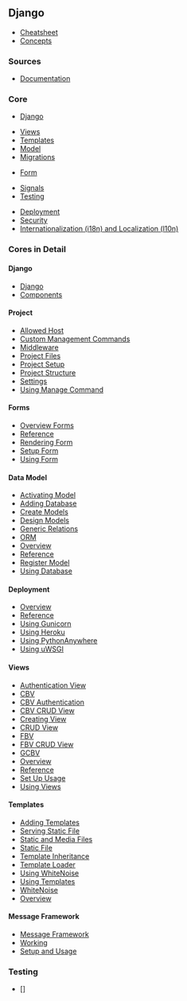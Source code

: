 ## Django

- [Cheatsheet](lessons/cheatsheet/readme.md)
- [Concepts](lessons/concepts/readme.md)

### Sources
- [Documentation](https://docs.djangoproject.com/en/5.2/)


### Core

- [Django](lessons/django/overview.md) 
<!-- - [Project Setup](lessons/project/project_setup.md) -->
<!-- - [Settings](lessons/settings/readme.md) -->
<!-- - [URL Dispatcher](lessons/url_dispatcher/readme.md) -->
- [Views](lessons/views/reference.md)
- [Templates](lessons/templates/readme.md)
- [Model](lessons/data_model/reference.md)
- [Migrations](lessons/migrations/overview.md)
<!-- - [Admin Interface](lessons/admin_interface/readme.md) -->
- [Form](lessons/forms/reference.md)
<!-- - [ORM](lessons/orm/readme.md) -->
<!-- - [Authentication and Authorization](lessons/authentication_and_authorization/readme.md) -->
<!-- - [Sessions and Cookies](lessons/sessions_and_cookies/readme.md) -->
<!-- - [Middleware](lessons/middleware/readme.md) -->
- [Signals](lessons/signals/readme.md)
- [Testing](lessons/testing/reference.md)
<!-- - [Static and Media Files](lessons/static_and_media_files/readme.md) -->
- [Deployment](lessons/deployment/reference.md)
- [Security](lessons/security/readme.md)
- [Internationalization (i18n) and Localization (l10n)](lessons/internationalization_and_localization/readme.md)

### Cores in Detail

#### Django
- [Django](lessons/django/overview.md) 
- [Components](lessons/django/components.md) 

#### Project
- [Allowed Host](lessons/project/allowed_host.md)
- [Custom Management Commands](lessons/project/custom_management_commands.md)
- [Middleware](lessons/project/middleware.md)
- [Project Files](lessons/project/project_files.md)
- [Project Setup](lessons/project/project_setup.md)
- [Project Structure](lessons/project/project_structure.md)
- [Settings](lessons/project/settings.md)
- [Using Manage Command](lessons/project/using_manage_command.md)

#### Forms
- [Overview Forms](lessons/forms/overview_forms.md)
- [Reference](lessons/forms/reference.md)
- [Rendering Form](lessons/forms/rendering_form.md)
- [Setup Form](lessons/forms/setup_form.md)
- [Using Form](lessons/forms/using_form.md)

#### Data Model
- [Activating Model](lessons/data_model/activating_model.md)
- [Adding Database](lessons/data_model/adding_database.md)
- [Create Models](lessons/data_model/create_models.md)
- [Design Models](lessons/data_model/design_models.md)
- [Generic Relations](lessons/data_model/generic_relations.md)
- [ORM](lessons/data_model/orm.md)
- [Overview](lessons/data_model/overview.md)
- [Reference](lessons/data_model/reference.md)
- [Register Model](lessons/data_model/register_model.md)
- [Using Database](lessons/data_model/using_database.md)

#### Deployment
- [Overview](lessons/deployment/overview.md)
- [Reference](lessons/deployment/reference.md)
- [Using Gunicorn](lessons/deployment/using_gunicorn.md)
- [Using Heroku](lessons/deployment/using_heroku.md)
- [Using PythonAnywhere](lessons/deployment/using_pythonanywhere.md)
- [Using uWSGI](lessons/deployment/using_uwsgi.md)

#### Views
- [Authentication View](lessons/views/authentication_view.md)
- [CBV](lessons/views/cbv.md)
- [CBV Authentication](lessons/views/cbv_authentication.md)
- [CBV CRUD View](lessons/views/cbv_crud_view.md)
- [Creating View](lessons/views/creating_view.md)
- [CRUD View](lessons/views/crud_view.md)
- [FBV](lessons/views/fbv.md)
- [FBV CRUD View](lessons/views/fbv_crud_view.md)
- [GCBV](lessons/views/gcbv.md)
- [Overview](lessons/views/overview.md)
- [Reference](lessons/views/reference.md)
- [Set Up Usage](lessons/views/set_up_usage.md)
- [Using Views](lessons/views/using_views.md)

#### Templates

- [Adding Templates](lessons/templates/adding_templates.md)
- [Serving Static File](lessons/templates/serving_static_file.md)
- [Static and Media Files](lessons/templates/static_and_media_files.md)
- [Static File](lessons/templates/static_file.md)
- [Template Inheritance](lessons/templates/template_inheritance.md)
- [Template Loader](lessons/templates/template_loader.md)
- [Using WhiteNoise](lessons/templates/use_whitenoise.md)
- [Using Templates](lessons/templates/using_templates.md)
- [WhiteNoise](lessons/templates/whitenoise.md)
- [Overview](lessons/templates/readme.md)

#### Message Framework
- [Message Framework](lessons/message_framework/overview.md)
- [Working](lessons/message_framework/working.md)
- [Setup and Usage](lessons/message_framework/setup_usage.md)

### Testing

- []

<!--  
### Core concepts
- [Django](lessons/django/readme.md) 
- [Components](lessons/components/readme.md) 
- [Basics](lessons/basics/readme.md)
- [Project Setup](lessons/project_setup/readme.md)
- [Settings](lessons/settings/readme.md)
- [URL Dispatcher](lessons/url_dispatcher/readme.md)
- [Views](lessons/views/readme.md) 
- [Templates](lessons/templates/readme.md)
- [Models](lessons/models/readme.md)
- [Migrations](lessons/migrations/overview.md)
- [Admin Interface](lessons/admin_interface/readme.md)
- [Forms](lessons/forms/readme.md)
- [ORM](lessons/orm/readme.md)
- [Authentication and Authorization](lessons/authentication_and_authorization/readme.md)
- [Sessions and Cookies](lessons/sessions_and_cookies/readme.md)
- [Middleware](lessons/middleware/readme.md)
- [Signals](lessons/signals/readme.md)
- [Testing](lessons/testing/readme.md)
- [Static and Media Files](lessons/static_and_media_files/readme.md)
- [Deployment](lessons/deployment/readme.md)
- [Security](lessons/security/readme.md)
- [Internationalization (i18n) and Localization (l10n)](lessons/internationalization_and_localization/readme.md)

### Advanced Concepts
- [Caching](lessons/caching/readme.md)
- [Custom Management Commands](lessons/custom_management_commands/readme.md)
- [ContentTypes Framework](lessons/contenttypes_framework/readme.md)
- [Generic Relations](lessons/generic_relations/readme.md)

### Views   
- [Views](lessons/views_overview/readme.md)
- [Function Based View](lessons/fbv/readme.md)  
- [Class Based View](lessons/cbv/readme.md)  
- [Generic Class Based View](lessons/gcbv/readme.md)  

### Models and Database
- [Django Models](lessons/django_models_overview/readme.md)

#### Migration
- [Django Migration](lessons/migrations/overview.md)
- [Migration Tools](lessons/migrations/tools.md)
- [Setup and Usage](lessons/migrations/setup_usage.md)

### Templates
- [Template Loader](lessons/templates_loader/readme.md)  
- [Template Inheritance](lessons/template_inheritance/readme.md)

### Admin
- [Django Admin](lessons/django_admin_overview/readme.md)

### Testing
- [Tesing](lessons/testing_overview/readme.md)
- [Adding Selenium](lessons/selenium_test/readme.md)

### Deployment
- [Deployment](lessons/deployment_overview/readme.md)
- Server Options: [Gunicorn](lessons/gunicorn/readme.md), [uwsgi](lessons/uwsgi/readme.md)
- Platform options: [Heroku](lessons/heroku/readme.md), [PythonAnywhere](lessons/pythonanywhere/readme.md)

### Third-party Integrations
- [Django REST Framework (DRF)](extensions/django_rest_framework/readme.md)
- [Celery Integration](extensions/celery_integration/readme.md)
- [Channels (WebSockets)](extensions/channels_websockets/readme.md)
- [Django Allauth](extensions/django_allauth/readme.md)
- [Django Debug Toolbar](extensions/django_debug_toolbar/readme.md)
- [Django Extensions](extensions/django_extensions/readme.md)
- [Social Authentication](extensions/social_authentication/readme.md)
- [Storage Backends](extensions/storage_backends/readme.md)

### Topics
- [Superuser](lessons/superuser/readme.md)
- [Allowed Host](lessons/allowed_host/readme.md)
- [Named Url](lessons/named_url/readme.md)
- [Static File](lessons/static_file/readme.md)
- [Forms](lessons/forms/readme.md)
- [Message Framework](lessons/message_framework/overview.md): [Working](lessons/message_framework/working.md), [Setup and Usage](lessons/message_framework/setup_usage.md)
- [WhiteNoise](lessons/whitenoise/readme.md)

### Practical Aspects
- [Virtual Environment Setup](lessons/setup_virtual_environment/readme.md): [Windows PowerShell](lessons/setup_virtual_environment/powershell/readme.md)
- [Project Structure](lessons/project_structure/readme.md) 
- [Project Files](lessons/project_files/readme.md)
- [Creating Project](lessons/create_project/readme.md)
- [Creating App](lessons/create_app/readme.md) 
- [Creating View](lessons/creating_view/readme.md)
- [Using View](lessons/using_views/readme.md)
- [Routing](lessons/routing/readme.md)  
- [Adding Template](lessons/adding_templates/readme.md) 
- [Using Template](lessons/using_templates/readme.md)
- [Add database](lessons/adding_database/readme.md)
- [Create Models](lessons/create_models/readme.md)
- [Design Models](lessons/design_models/readme.md)
- [Use database](lessons/using_database/readme.md)
- [Use manage.py commands](lessons/using_manage_command/readme.md)
- [Working of Migration](lessons/working_migration/readme.md)
- [Activating model](lessons/activating_model/readme.md)
- [Register Models in Admin](lessons/register_model/readme.md)
- [Designing Test Cases](lessons/design_test_case/readme.md)
- [Naming Convention](lessons/naming_convention/readme.md)
- [Forms](lessons/overview_forms/readme.md)
- [Form Setup](lessons/setup_form/readme.md)
- [Using Form](lessons/using_form/readme.md)
- [Rendering Form in Template](lessons/rendering_form/readme.md)
- [CRUD View](lessons/crud_view/readme.md): [FBV CRUD view](lessons/fbv_crud_view/readme.md), [CBV CRUD view](lessons/cbv_crud_view/readme.md)
- [Setup User Authentication](lessons/setup_authentication/readme.md)
- [Use User Authentication](lessons/use_authentication/readme.md)
- [Authentication View](lessons/authentication_view/readme.md): [CBV Authentication view](lessons/cbv_authentication/readme.md)
- [Serving static file](lessons/serving_static_file/readme.md): [Using WhiteNoise](lessons/use_whitenoise/readme.md)

### Mini Projects
- [ToDo Project](mini_projects/todo_proj/readme.md)
